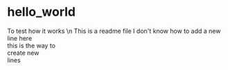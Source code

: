 # hello_world
To test how it works \n
This is a readme file
I don't know how to add a new line here\
this is the way to\
create new\
lines
